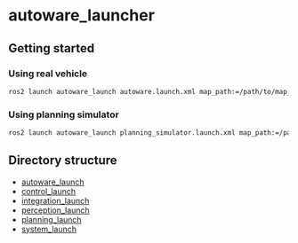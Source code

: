 # autoware_launcher

## Getting started

### Using real vehicle

```bash
ros2 launch autoware_launch autoware.launch.xml map_path:=/path/to/map_folder vehicle_model:=[vehicle_name] sensor_model:=[sensor_name]
```

### Using planning simulator

```bash
ros2 launch autoware_launch planning_simulator.launch.xml map_path:=/path/to/map_folder vehicle_model:=[vehicle_name] sensor_model:=[sensor_name]
```

## Directory structure

- [autoware_launch](./autoware_launch)
- [control_launch](./control_launch)
- [integration_launch](./integration_launch)
- [perception_launch](./perception_launch)
- [planning_launch](./planning_launch)
- [system_launch](./system_launch)

